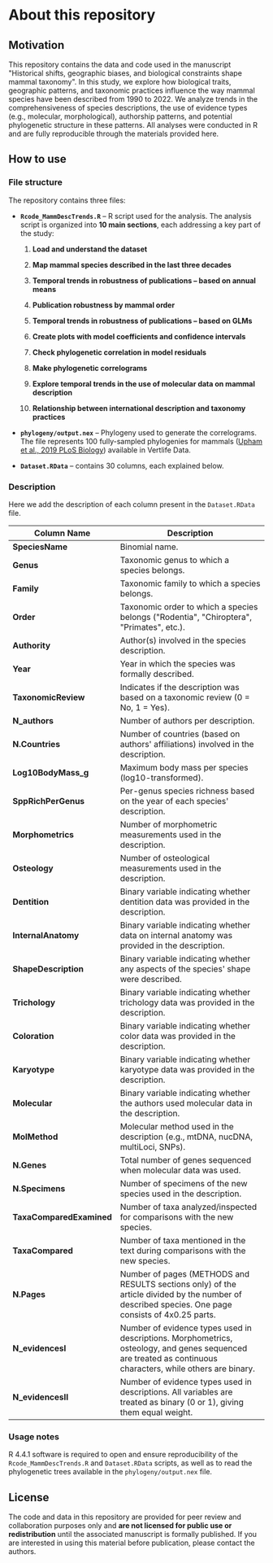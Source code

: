 # About this repository

## Motivation

This repository contains the data and code used in the manuscript "Historical shifts, geographic biases, and biological constraints shape mammal taxonomy". In this study, we explore how biological traits, geographic patterns, and taxonomic practices influence the way mammal species have been described from 1990 to 2022. We analyze trends in the comprehensiveness of species descriptions, the use of evidence types (e.g., molecular, morphological), authorship patterns, and potential phylogenetic structure in these patterns. All analyses were conducted in R and are fully reproducible through the materials provided here.

## How to use

### File structure

The repository contains three files:

-   **`Rcode_MammDescTrends.R`** – R script used for the analysis. The analysis script is organized into **10 main sections**, each addressing a key part of the study:

    1.  **Load and understand the dataset**

    2.  **Map mammal species described in the last three decades**

    3.  **Temporal trends in robustness of publications – based on annual means**

    4.  **Publication robustness by mammal order**

    5.  **Temporal trends in robustness of publications – based on GLMs**

    6.  **Create plots with model coefficients and confidence intervals**

    7.  **Check phylogenetic correlation in model residuals**

    8.  **Make phylogenetic correlograms**

    9.  **Explore temporal trends in the use of molecular data on mammal description**

    10. **Relationship between international description and taxonomy practices**

-   **`phylogeny/output.nex`** – Phylogeny used to generate the correlograms. The file represents 100 fully-sampled phylogenies for mammals ([Upham et al., 2019 PLoS Biology](https://doi.org/10.1371/journal.pbio.3000494)) available in Vertlife Data.

-   **`Dataset.RData`** – contains 30 columns, each explained below.

### Description

Here we add the description of each column present in the `Dataset.RData` file.

| **Column Name**          | **Description**                                                                                                                                             |
|--------------------|----------------------------------------------------|
| **SpeciesName**          | Binomial name.                                                                                                                                              |
| **Genus**                | Taxonomic genus to which a species belongs.                                                                                                                 |
| **Family**               | Taxonomic family to which a species belongs.                                                                                                                |
| **Order**                | Taxonomic order to which a species belongs ("Rodentia", "Chiroptera", "Primates", etc.).                                                                    |
| **Authority**            | Author(s) involved in the species description.                                                                                                              |
| **Year**                 | Year in which the species was formally described.                                                                                                           |
| **TaxonomicReview**      | Indicates if the description was based on a taxonomic review (0 = No, 1 = Yes).                                                                             |
| **N_authors**            | Number of authors per description.                                                                                                                          |
| **N.Countries**          | Number of countries (based on authors' affiliations) involved in the description.                                                                           |
| **Log10BodyMass_g**      | Maximum body mass per species (log10-transformed).                                                                                                          |
| **SppRichPerGenus**      | Per-genus species richness based on the year of each species' description.                                                                                  |
| **Morphometrics**        | Number of morphometric measurements used in the description.                                                                                                |
| **Osteology**            | Number of osteological measurements used in the description.                                                                                                |
| **Dentition**            | Binary variable indicating whether dentition data was provided in the description.                                                                          |
| **InternalAnatomy**      | Binary variable indicating whether data on internal anatomy was provided in the description.                                                                |
| **ShapeDescription**     | Binary variable indicating whether any aspects of the species' shape were described.                                                                        |
| **Trichology**           | Binary variable indicating whether trichology data was provided in the description.                                                                         |
| **Coloration**           | Binary variable indicating whether color data was provided in the description.                                                                              |
| **Karyotype**            | Binary variable indicating whether karyotype data was provided in the description.                                                                          |
| **Molecular**            | Binary variable indicating whether the authors used molecular data in the description.                                                                      |
| **MolMethod**            | Molecular method used in the description (e.g., mtDNA, nucDNA, multiLoci, SNPs).                                                                            |
| **N.Genes**              | Total number of genes sequenced when molecular data was used.                                                                                               |
| **N.Specimens**          | Number of specimens of the new species used in the description.                                                                                             |
| **TaxaComparedExamined** | Number of taxa analyzed/inspected for comparisons with the new species.                                                                                     |
| **TaxaCompared**         | Number of taxa mentioned in the text during comparisons with the new species.                                                                               |
| **N.Pages**              | Number of pages (METHODS and RESULTS sections only) of the article divided by the number of described species. One page consists of 4x0.25 parts.           |
| **N_evidencesI**         | Number of evidence types used in descriptions. Morphometrics, osteology, and genes sequenced are treated as continuous characters, while others are binary. |
| **N_evidencesII**        | Number of evidence types used in descriptions. All variables are treated as binary (0 or 1), giving them equal weight.                                      |

### Usage notes

R 4.4.1 software is required to open and ensure reproducibility of the `Rcode_MammDescTrends.R` and `Dataset.RData` scripts, as well as to read the phylogenetic trees available in the `phylogeny/output.nex` file.

## License

The code and data in this repository are provided for peer review and collaboration purposes only and **are not licensed for public use or redistribution** until the associated manuscript is formally published. If you are interested in using this material before publication, please contact the authors.
